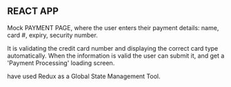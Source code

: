 ## REACT APP

Mock PAYMENT PAGE, where the user enters their payment details: name, card #, expiry, security number. 

It is validating the credit card number and displaying the correct card type automatically.
When the information is valid the user can submit it, and get a 'Payment Processing' loading screen.

have used Redux as a Global State Management Tool.
